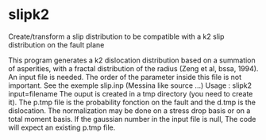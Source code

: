 slipk2
======

Create/transform a slip distribution to be compatible with a k2 slip distribution on the fault plane 

 This program generates a k2 dislocation distribution based
 on a summation of asperities, with a fractal distribution
 of the radius (Zeng et al, bssa, 1994).
 An input file is needed. The order of the parameter inside
 this file is not important. See the exemple slip.inp
 (Messina like source ...)
                  Usage :
                      slipk2 input=filename
 The ouput is created in a tmp directory (you need to create it).
 The p.tmp file is the probability fonction on the fault and
 the d.tmp is the dislocation. The normalization may be done
 on a stress drop basis or on a total moment basis.
 If the gaussian number in the input file is null, The code
 will expect an existing p.tmp file.

